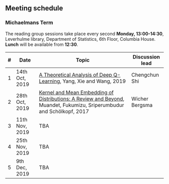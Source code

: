 ## Meeting schedule

### Michaelmans Term

The reading group sessions take place every second **Monday, 13:00-14:30**, Leverhulme library, Department of Statistics, 6th Floor, Columbia House. **Lunch** will be available from **12:30**.

| # | Date                      | Topic                                                             | Discussion lead |
|---|---------------------------|-------------------------------------------------------------------|-----------------|
| 1 | 14th Oct, 2019         |  [A Theoretical Analysis of Deep Q-Learning](https://arxiv.org/abs/1901.00137), Yang, Xie and Wang, 2019 | Chengchun Shi    |
| 2 | 28th Oct, 2019        |  [Kernel and Mean Embedding of Distributions: A Review and Beyond](https://arxiv.org/abs/1605.09522), Muandet, Fukumizu, Sriperumbudur and Schölkopf, 2017                                                         | Wicher Bergsma |
| 3 | 11th Nov, 2019       |  TBA                                                                 |     |
| 4 | 25th Nov, 2019       |  TBA                                                                 |         |
| 5 | 9th Dec, 2019       |  TBA                                                                |        |

